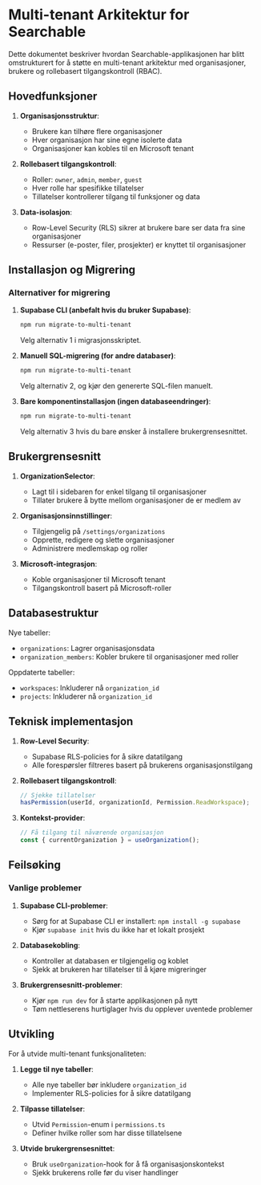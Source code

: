 # Multi-tenant Arkitektur for Searchable

Dette dokumentet beskriver hvordan Searchable-applikasjonen har blitt omstrukturert for å støtte en multi-tenant arkitektur med organisasjoner, brukere og rollebasert tilgangskontroll (RBAC).

## Hovedfunksjoner

1. **Organisasjonsstruktur**:

   - Brukere kan tilhøre flere organisasjoner
   - Hver organisasjon har sine egne isolerte data
   - Organisasjoner kan kobles til en Microsoft tenant

2. **Rollebasert tilgangskontroll**:

   - Roller: `owner`, `admin`, `member`, `guest`
   - Hver rolle har spesifikke tillatelser
   - Tillatelser kontrollerer tilgang til funksjoner og data

3. **Data-isolasjon**:
   - Row-Level Security (RLS) sikrer at brukere bare ser data fra sine organisasjoner
   - Ressurser (e-poster, filer, prosjekter) er knyttet til organisasjoner

## Installasjon og Migrering

### Alternativer for migrering

1. **Supabase CLI (anbefalt hvis du bruker Supabase)**:

   ```bash
   npm run migrate-to-multi-tenant
   ```

   Velg alternativ 1 i migrasjonsskriptet.

2. **Manuell SQL-migrering (for andre databaser)**:

   ```bash
   npm run migrate-to-multi-tenant
   ```

   Velg alternativ 2, og kjør den genererte SQL-filen manuelt.

3. **Bare komponentinstallasjon (ingen databaseendringer)**:
   ```bash
   npm run migrate-to-multi-tenant
   ```
   Velg alternativ 3 hvis du bare ønsker å installere brukergrensesnittet.

## Brukergrensesnitt

1. **OrganizationSelector**:

   - Lagt til i sidebaren for enkel tilgang til organisasjoner
   - Tillater brukere å bytte mellom organisasjoner de er medlem av

2. **Organisasjonsinnstillinger**:

   - Tilgjengelig på `/settings/organizations`
   - Opprette, redigere og slette organisasjoner
   - Administrere medlemskap og roller

3. **Microsoft-integrasjon**:
   - Koble organisasjoner til Microsoft tenant
   - Tilgangskontroll basert på Microsoft-roller

## Databasestruktur

Nye tabeller:

- `organizations`: Lagrer organisasjonsdata
- `organization_members`: Kobler brukere til organisasjoner med roller

Oppdaterte tabeller:

- `workspaces`: Inkluderer nå `organization_id`
- `projects`: Inkluderer nå `organization_id`

## Teknisk implementasjon

1. **Row-Level Security**:

   - Supabase RLS-policies for å sikre datatilgang
   - Alle forespørsler filtreres basert på brukerens organisasjonstilgang

2. **Rollebasert tilgangskontroll**:

   ```typescript
   // Sjekke tillatelser
   hasPermission(userId, organizationId, Permission.ReadWorkspace);
   ```

3. **Kontekst-provider**:
   ```typescript
   // Få tilgang til nåværende organisasjon
   const { currentOrganization } = useOrganization();
   ```

## Feilsøking

### Vanlige problemer

1. **Supabase CLI-problemer**:

   - Sørg for at Supabase CLI er installert: `npm install -g supabase`
   - Kjør `supabase init` hvis du ikke har et lokalt prosjekt

2. **Databasekobling**:

   - Kontroller at databasen er tilgjengelig og koblet
   - Sjekk at brukeren har tillatelser til å kjøre migreringer

3. **Brukergrensesnitt-problemer**:
   - Kjør `npm run dev` for å starte applikasjonen på nytt
   - Tøm nettleserens hurtiglager hvis du opplever uventede problemer

## Utvikling

For å utvide multi-tenant funksjonaliteten:

1. **Legge til nye tabeller**:

   - Alle nye tabeller bør inkludere `organization_id`
   - Implementer RLS-policies for å sikre datatilgang

2. **Tilpasse tillatelser**:

   - Utvid `Permission`-enum i `permissions.ts`
   - Definer hvilke roller som har disse tillatelsene

3. **Utvide brukergrensesnittet**:
   - Bruk `useOrganization`-hook for å få organisasjonskontekst
   - Sjekk brukerens rolle før du viser handlinger
